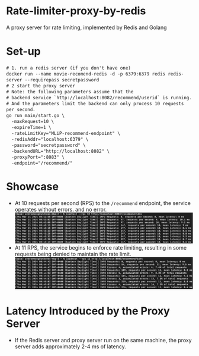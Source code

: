# Rate-limiter-proxy-by-redis
A proxy server for rate limiting, implemented by Redis and Golang

# Set-up
```shell
# 1. run a redis server (if you don't have one)
docker run --name movie-recomend-redis -d -p 6379:6379 redis redis-server --requirepass secretpassword
# 2 start the proxy server
# Note: the following parameters assume that the
# backend service `http://localhost:8082/recommend/userid` is running.
# And the parameters limit the backend can only process 10 requests per second.
go run main/start.go \
  -maxRequest=10 \
  -expireTime=1 \
  -rateLimitKey="MLiP-recommend-endpoint" \
  -redisAddr="localhost:6379" \
  -password="secretpassword" \
  -backendURL="http://localhost:8082" \
  -proxyPort=":8083" \
  -endpoint="/recommend/"
```

# Showcase
-  At 10 requests per second (RPS) to the `/recommend` endpoint, the service operates without errors.
and no error.
![img.png](images/img.png)
- At 11 RPS, the service begins to enforce rate limiting, resulting in some requests being denied to maintain the rate limit.
![img.png](images/img1.png)

# Latency Introduced by the Proxy Server
- If the Redis server and proxy server run on the same machine, the proxy server adds approximately 2-4 ms of latency.

